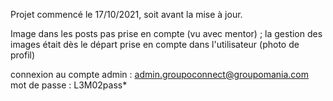 Projet commencé le 17/10/2021, soit avant la mise à jour.

Image dans les posts pas prise en compte (vu avec mentor) ; la gestion des images était dès le départ prise en compte dans l'utilisateur (photo de profil)


connexion au compte admin : admin.groupoconnect@groupomania.com mot de passe : L3M02pass*

